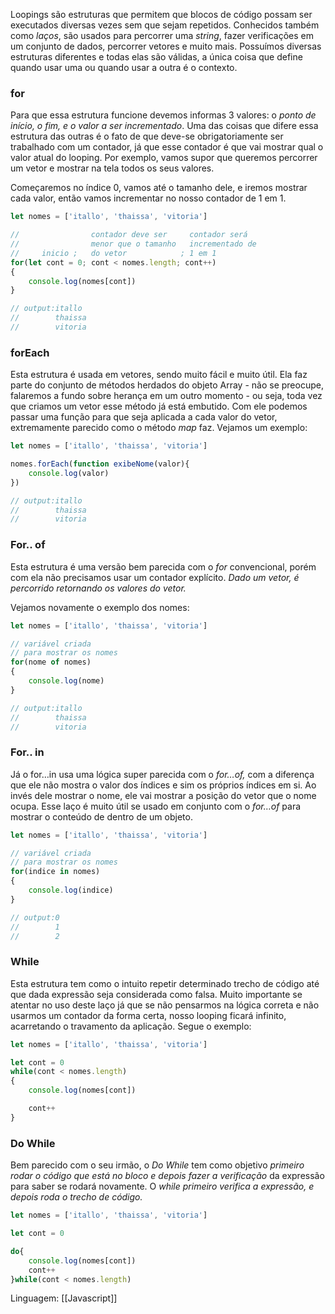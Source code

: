 Loopings são estruturas que permitem que blocos de código possam ser executados diversas vezes sem que sejam repetidos. Conhecidos também como _laços_, são usados para percorrer uma _string_, fazer verificações em um conjunto de dados, percorrer vetores e muito mais. Possuímos diversas estruturas diferentes e todas elas são válidas, a única coisa que define quando usar uma ou quando usar a outra é o contexto.


### for

Para que essa estrutura funcione devemos informas 3 valores: o _ponto de início, o fim, e o valor a ser incrementado_. Uma das coisas que difere essa estrutura das outras é o fato de que deve-se obrigatoriamente ser trabalhado com um contador, já que esse contador é que vai mostrar qual o valor atual do looping. Por exemplo, vamos supor que queremos percorrer um vetor e mostrar na tela todos os seus valores.

Começaremos no índice 0, vamos até o tamanho dele, e iremos mostrar cada valor, então vamos incrementar no nosso contador de 1 em 1.

```jsx
let nomes = ['itallo', 'thaissa', 'vitoria']

//                contador deve ser     contador será 
//                menor que o tamanho   incrementado de
//     inicio ;   do vetor            ; 1 em 1
for(let cont = 0; cont < nomes.length; cont++)
{
	console.log(nomes[cont])
}

// output:itallo
//        thaissa
//        vitoria
```

### forEach

Esta estrutura é usada em vetores, sendo muito fácil e muito útil. Ela faz parte do conjunto de métodos herdados do objeto Array - não se preocupe, falaremos a fundo sobre herança em um outro momento - ou seja, toda vez que criamos um vetor esse método já está embutido. Com ele podemos passar uma função para que seja aplicada a cada valor do vetor, extremamente parecido como o método _map_ faz. Vejamos um exemplo:

```jsx
let nomes = ['itallo', 'thaissa', 'vitoria']

nomes.forEach(function exibeNome(valor){
    console.log(valor)
})

// output:itallo
//        thaissa
//        vitoria
```

### For.. of

Esta estrutura é uma versão bem parecida com o _for_ convencional, porém com ela não precisamos usar um contador explícito. _Dado um vetor, é percorrido retornando os valores do vetor._

Vejamos novamente o exemplo dos nomes:

```jsx
let nomes = ['itallo', 'thaissa', 'vitoria']

// variável criada 
// para mostrar os nomes
for(nome of nomes)
{
    console.log(nome)
}

// output:itallo
//        thaissa
//        vitoria
```

### For.. in

Já o for…in usa uma lógica super parecida com o _for…of,_ com a diferença que ele não mostra o valor dos índices e sim os próprios índices em si. Ao invés dele mostrar o nome, ele vai mostrar a posição do vetor que o nome ocupa. Esse laço é muito útil se usado em conjunto com o _for…of_ para mostrar o conteúdo de dentro de um objeto.

```jsx
let nomes = ['itallo', 'thaissa', 'vitoria']

// variável criada 
// para mostrar os nomes
for(indice in nomes)
{
    console.log(indice)
}

// output:0
//        1
//        2
```

### While

Esta estrutura tem como o intuito repetir determinado trecho de código até que dada expressão seja considerada como falsa. Muito importante se atentar no uso deste laço já que se não pensarmos na lógica correta e não usarmos um contador da forma certa, nosso looping ficará infinito, acarretando o travamento da aplicação. Segue o exemplo:

```jsx
let nomes = ['itallo', 'thaissa', 'vitoria']

let cont = 0 
while(cont < nomes.length)
{
    console.log(nomes[cont])

    cont++
}
```

### Do While

Bem parecido com o seu irmão, o _Do While_ tem como objetivo _primeiro rodar o código que está no bloco_ _e_ _depois fazer a verificação_ da expressão para saber se rodará novamente. O _while primeiro verifica a expressão, e depois roda o trecho de código._

```jsx
let nomes = ['itallo', 'thaissa', 'vitoria']

let cont = 0 

do{
    console.log(nomes[cont])
    cont++
}while(cont < nomes.length)
```

Linguagem: [[Javascript]]